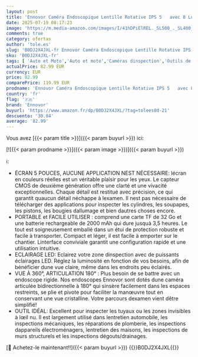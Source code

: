 ```yaml
---
layout: post
title: 'Ennovor Caméra Endoscopique Lentille Rotative IPS 5   avec 8 Lumières LED Réglable 1080P HD Étanche Camera Inspection Canalisation Gadgets pour Hommes 1.5M&Carte 32G '
date: 2025-07-19 08:17:23
image: 'https://m.media-amazon.com/images/I/41hDPiElREL._SL500_._SL400_.jpg'
comments: true
category: ofertas
author: 'tole.es'
slug: 'B0DJ2X4JXL-fr Ennovor Caméra Endoscopique Lentille Rotative IPS 5 avec 8...'
sku: 'B0DJ2X4JXL-fr'
tags: [ 'Auto et Moto','Auto et moto','Caméras dinspection','Outils de diagnostics, tests et mesures','Outils et dépannage','ennovor','🇫🇷', ]
actualPrice: 82.99 EUR
currency: EUR
price: 82.99
comparePrice: 119.99 EUR
prodname: 'Ennovor Caméra Endoscopique Lentille Rotative IPS 5   avec 8 Lumières LED Réglable 1080P HD Étanche Camera Inspection Canalisation Gadgets pour Hommes 1.5M&Carte 32G '
country: 'fr'
flag: '🇫🇷'
brand: 'Ennovor'
buyurl: 'https://www.amazon.fr/dp/B0DJ2X4JXL/?tag=tolees0d-21'
descuento: '30.84'
average: '82.99'
---
```


Vous avez [{{< param title >}}]({{< param buyurl >}}) ici:

[![{{< param prodname >}}]({{< param image >}})]({{< param buyurl >}})

ℹ️:

- ÉCRAN 5 POUCES, AUCUNE APPLICATION NEST NÉCESSAIRE: lécran en couleurs réelles est un véritable plaisir pour les yeux. Le capteur CMOS de deuxième génération offre une clarté et une vivacité exceptionnelles. Chaque détail est restitué avec précision, ce qui garantit quaucun détail néchappe à lexamen. Il nest pas nécessaire de télécharger des applications pour inspecter les cylindres, les soupapes, les pistons, les bougies dallumage et bien dautres choses encore.
- PORTABLE et FACILE UTILISER : comprend une carte TF de 32 Go et une batterie rechargeable de 2000 mAh qui dure jusquà 3,5 heures. Le tout est soigneusement emballé dans un étui de protection robuste et facile à transporter. Compact et léger, il est facile à emporter sur le chantier. Linterface conviviale garantit une configuration rapide et une utilisation intuitive.
- ECLAIRAGE LED: Eclairez votre zone dinspection avec de puissants éclairages LED. Réglez la luminosité en fonction de vos besoins, afin de bénéficier dune vue claire, même dans les endroits peu éclairés.
- VUE À 360°, ARTICULATION 180° : Plus besoin de se battre avec un endoscope rigide. Nos endoscopes Ennovor sont dotés dune caméra articulée bidirectionnelle à 180° qui sinsère facilement dans les espaces restreints, se plie et pivote pour faciliter la manœuvre tout en conservant une vue cristalline. Votre parcours dexamen vient dêtre simplifié!
- OUTIL IDÉAL: Excellent pour inspecter les tuyaux ou les zones invisibles à lœil nu. Il est largement utilisé dans lentretien automobile, les inspections mécaniques, les réparations de plomberie, les inspections dappareils électroménagers, lentretien des maisons, les inspections de murs structurels et les inspections dégouts/drainages.

[🛒 Achetez-le maintenant!!]({{< param buyurl >}})
{{<world>}}B0DJ2X4JXL{{</world>}}
